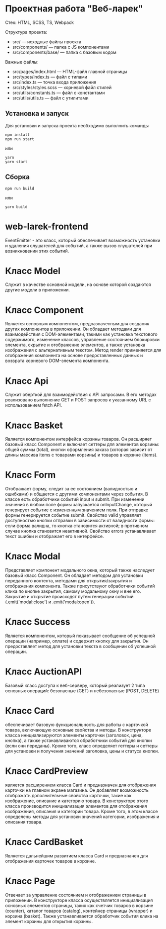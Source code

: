 # Проектная работа "Веб-ларек"

Стек: HTML, SCSS, TS, Webpack

Структура проекта:
- src/ — исходные файлы проекта
- src/components/ — папка с JS компонентами
- src/components/base/ — папка с базовым кодом

Важные файлы:
- src/pages/index.html — HTML-файл главной страницы
- src/types/index.ts — файл с типами
- src/index.ts — точка входа приложения
- src/styles/styles.scss — корневой файл стилей
- src/utils/constants.ts — файл с константами
- src/utils/utils.ts — файл с утилитами

## Установка и запуск
Для установки и запуска проекта необходимо выполнить команды

```
npm install
npm run start
```

или

```
yarn
yarn start
```
## Сборка

```
npm run build
```

или

```
yarn build
```
# web-larek-frontend


EventEmitter - это класс, который обеспечивает возможность установки и удаления слушателей для событий, а также вызов слушателей при возникновении этих событий.


# Класс Model 
Служит в качестве основной модели, на основе которой создаются другие модели в приложении.

# Класс Component
Является основным компонентом, предназначенным для создания других компонентов в приложении. Он обладает методами для взаимодействия с DOM-элементами, такими как установка текстового содержимого, изменение классов, управление состоянием блокировки элемента, скрытие и отображение элементов, а также установка изображения с альтернативным текстом. Метод render применяется для отображения компонента на основе предоставленных данных и возврата корневого DOM-элемента компонента.

# Класс Api
Служит оберткой для взаимодействия с API запросами. В его методах реализовано выполнение GET и POST запросов к указанному URL с использованием fetch API.

# Класс Basket
Является компонентом интерфейса корзины товаров. Он расширяет базовый класс Component и включает сеттеры для элементов корзины: общей суммы (total), кнопки оформления заказа (которая зависит от длины массива items с товарами корзины) и товаров в корзине (items).


# Класс Form 
Отображает форму, следит за ее состоянием (валидностью и ошибками) и общается с другими компонентами через события. В классе есть обработчики событий input и submit. При изменении значения в любом поле формы запускается onInputChange, который генерирует событие с измененным значением поля. При отправке формы генерируется событие submit. Свойство valid управляет доступностью кнопки отправки в зависимости от валидности формы: если форма валидна, то кнопка становится активной; в противном случае кнопка становится неактивной. Свойство errors устанавливает текст ошибки и отображает его в интерфейсе.

# Класс Modal
Представляет компонент модального окна, который также наследует базовый класс Component. Он обладает методом для установки переданного контента, методами для открытия/закрытия и отображения компонента. Также присутствуют обработчики событий клика по кнопке закрытия, самому модальному окну и вне его. Закрытие и открытие происходят путем генерации событий (.emit('modal:close') и .emit('modal:open')).

# Класс Success
Является компонентом, который показывает сообщение об успешной операции (например, оплате) и содержит кнопку для закрытия. Он предоставляет метод для установки текста в сообщении об успешной операции.

# Класс AuctionAPI 
Базовый класс доступа к веб-серверу, который реализует 2 типа основных операций: безопасные (GET) и небезопасные (POST, DELETE)

# Класс Card
обеспечивает базовую функциональность для работы с карточкой товара, включающую основные свойства и методы. В конструкторе класса инициализируются элементы карточки (заголовок, цена, кнопка), а также устанавливаются обработчики событий для кнопки (если они переданы). Кроме того, класс определяет геттеры и сеттеры для установки и получения значений заголовка, цены и статуса кнопки.

# Класс CardPreview
является расширением класса Card и предназначен для отображения карточки на главном экране магазина. Он добавляет возможность отображать дополнительные свойства карточки, такие как изображение, описание и категорию товара. В конструкторе этого класса производится инициализация элементов для отображения изображения, описания и категории товара. Кроме того, в этом классе определены методы для установки значений категории, изображения и описания товара.

# Класс CardBasket
Является дальнейшим развитием класса Card и предназначен для отображения карточек товаров в корзине. 

# Класс Page 
Отвечает за управление состоянием и отображением страницы в приложении. В конструкторе класса осуществляется инициализация основных элементов страницы, таких как счетчик товаров в корзине (counter), каталог товаров (catalog), контейнер страницы (wrapper) и корзина (basket). Также устанавливается обработчик события клика на элемент корзины для открытия корзины.
